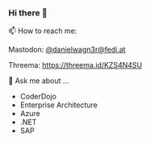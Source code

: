 ### Hi there 👋

📫 How to reach me:

Mastodon: <a rel="me" href="https://fedi.at/@danielwagn3r">@danielwagn3r@fedi.at</a>

Threema: https://threema.id/KZS4N4SU

💬 Ask me about ...
 - CoderDojo
 - Enterprise Architecture
 - Azure
 - .NET
 - SAP

<!--
**danielwagn3r/danielwagn3r** is a ✨ _special_ ✨ repository because its `README.md` (this file) appears on your GitHub profile.

Here are some ideas to get you started:

- 🔭 I’m currently working on ...
- 🌱 I’m currently learning ...
- 👯 I’m looking to collaborate on ...
- 🤔 I’m looking for help with ...
- 😄 Pronouns: ...
- ⚡ Fun fact: ...
-->
